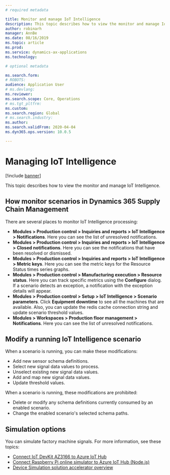 ```yaml
---
# required metadata

title: Monitor and manage IoT Intelligence
description: This topic describes how to view the monitor and manage IoT Intelligence.
author: robinarh
manager: AnnBe
ms.date: 08/16/2019
ms.topic: article
ms.prod: 
ms.service: dynamics-ax-applications
ms.technology: 

# optional metadata

ms.search.form: 
# ROBOTS: 
audience: Application User
# ms.devlang: 
ms.reviewer: 
ms.search.scope: Core, Operations
# ms.tgt_pltfrm: 
ms.custom: 
ms.search.region: Global
# ms.search.industry: 
ms.author: 
ms.search.validFrom: 2020-04-04
ms.dyn365.ops.version: 10.0.5

---
```


# Managing IoT Intelligence

[!include [banner](../../includes/banner.md)]

This topic describes how to view the monitor and manage IoT Intelligence.

## How monitor scenarios in Dynamics 365 Supply Chain Management

There are several places to monitor IoT Intelligence processing:

+ **Modules \> Production control \> Inquiries and reports \> IoT Intelligence \> Notifications**. Here you can see the list of unresolved notifications.
+ **Modules \> Production control \> Inquiries and reports \> IoT Intelligence \> Closed notifications**. Here you can see the notifications that have been resolved or dismissed.
+ **Modules \> Production control \> Inquiries and reports \> IoT Intelligence \> Metric keys**. Here you can see the metric keys for the Resource Status times series graphs.
+ **Modules \> Production control \> Manufacturing execution \> Resource status**. Here you can track specific metrics using the **Configure** dialog. If a scenario detects an exception, a notification with the exception details will appear.
+ **Modules \> Production control \> Setup \> IoT Intelligence \> Scenario parameters**. Click **Equipment downtime** to see all the machines that are available. Also, you can update the redis cache connection string and update scenario threshold values.
+ **Modules \> Workspaces \> Production floor management \> Notifications**. Here you can see the list of unresolved notifications.

## Modify a running IoT Intelligence scenario

When a scenario is running, you can make these modifications:

+ Add new sensor schema definitions.
+ Select new signal data values to process.
+ Unselect existing new signal data values.
+ Add and map new signal data values.
+ Update threshold values.

When a scenario is running, these modifications are prohibited:

+ Delete or modify any schema definitions currently consumed by an enabled scenario.
+ Change the enabled scenario's selected schema paths.

## Simulation options

You can simulate factory machine signals. For more information, see these topics:

+ [Connect IoT DevKit AZ3166 to Azure IoT Hub](https://docs.microsoft.com/azure/iot-hub/iot-hub-arduino-iot-devkit-az3166-get-started)
+ [Connect Raspberry Pi online simulator to Azure IoT Hub (Node.js)](https://docs.microsoft.com/azure/iot-hub/iot-hub-raspberry-pi-web-simulator-get-started)
+ [Device Simulation solution accelerator overview](https://docs.microsoft.com/azure/iot-accelerators/iot-accelerators-device-simulation-overview)
